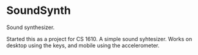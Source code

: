 SoundSynth
==========

Sound synthesizer.

Started this as a project for CS 1610. A simple sound syhtesizer. Works on desktop using the keys, and mobile using the accelerometer. 
